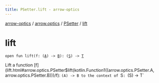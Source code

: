 ```yaml
---
title: PSetter.lift - arrow-optics
---
```


[arrow-optics](../../index.html) / [arrow.optics](../index.html) / [PSetter](index.html) / [lift](./lift.html)

# lift

`open fun lift(f: (`[`A`](index.html#A)`) -> `[`B`](index.html#B)`): (`[`S`](index.html#S)`) -> `[`T`](index.html#T)

Lift a function [f](lift.html#arrow.optics.PSetter$lift(kotlin.Function1((arrow.optics.PSetter.A, arrow.optics.PSetter.B)))/f): `(A) -> B to the context of `S`: `(S) -&gt; T`

